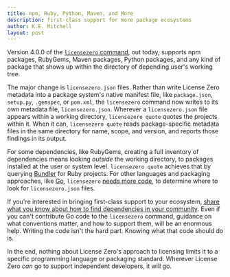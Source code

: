 ```yaml
---
title: npm, Ruby, Python, Maven, and More
description: first-class support for more package ecosystems
author: K.E. Mitchell
layout: post
---
```


Version 4.0.0 of the [`licensezero` command](https://github.com/licensezero/cli), out today, supports npm packages, RubyGems, Maven packages, Python packages, and any kind of package that shows up within the directory of depending user's working tree.

The major change is `licensezero.json` files.  Rather than write License Zero metadata into a package system's native manifest file, like `package.json`, `setup.py`, `.gemspec`, or `pom.xml`, the `licensezero` command now writes to its own metadata file, `licensezero.json`.  Wherever a `licensezero.json` file appears within a working directory, `licensezero quote` quotes the projects within it.  When it can, `licensezero quote` reads package-specific metadata files in the same directory for name, scope, and version, and reports those findings in its output.

For some dependencies, like RubyGems, creating a full inventory of dependencies means looking _outside_ the working directory, to packages installed at the user or system level.  `licensezero quote` achieves that by querying [Bundler](https://bundler.io/) for Ruby projects.  For other languages and packaging approaches, like [Go](https://golang.org), `licensezero` [needs more code](https://github.com/licensezero/cli/issues/10), to determine where to look for `licensezero.json` files.

If you're interested in bringing first-class support to your ecosystem, [share what you know about how to find dependencies in your community](https://github.com/licensezero/cli/issues/new).  Even if you can't contribute Go code to the `licensezero` command, guidance on what conventions matter, and how to support them, will be an enormous help.  Writing the code isn't the hard part.  Knowing what that code should do is.

In the end, nothing about License Zero's approach to licensing limits it to a specific programming language or packaging standard.  Wherever License Zero _can_ go to support independent developers, it will go.
